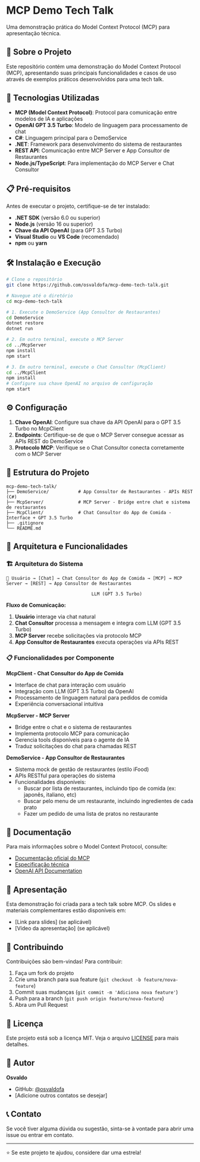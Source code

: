 # MCP Demo Tech Talk

Uma demonstração prática do Model Context Protocol (MCP) para apresentação técnica.

## 🎯 Sobre o Projeto

Este repositório contém uma demonstração do Model Context Protocol (MCP), apresentando suas principais funcionalidades e casos de uso através de exemplos práticos desenvolvidos para uma tech talk.

## 🚀 Tecnologias Utilizadas

- **MCP (Model Context Protocol)**: Protocol para comunicação entre modelos de IA e aplicações
- **OpenAI GPT 3.5 Turbo**: Modelo de linguagem para processamento de chat
- **C#**: Linguagem principal para o DemoService
- **.NET**: Framework para desenvolvimento do sistema de restaurantes
- **REST API**: Comunicação entre MCP Server e App Consultor de Restaurantes
- **Node.js/TypeScript**: Para implementação do MCP Server e Chat Consultor

## 📋 Pré-requisitos

Antes de executar o projeto, certifique-se de ter instalado:

- **.NET SDK** (versão 6.0 ou superior)
- **Node.js** (versão 16 ou superior)
- **Chave da API OpenAI** (para GPT 3.5 Turbo)
- **Visual Studio** ou **VS Code** (recomendado)
- **npm** ou **yarn**

## 🛠️ Instalação e Execução

```bash
# Clone o repositório
git clone https://github.com/osvaldofa/mcp-demo-tech-talk.git

# Navegue até o diretório
cd mcp-demo-tech-talk

# 1. Execute o DemoService (App Consultor de Restaurantes)
cd DemoService
dotnet restore
dotnet run

# 2. Em outro terminal, execute o MCP Server
cd ../McpServer
npm install
npm start

# 3. Em outro terminal, execute o Chat Consultor (McpClient)
cd ../McpClient
npm install
# Configure sua chave OpenAI no arquivo de configuração
npm start
```

## ⚙️ Configuração

1. **Chave OpenAI**: Configure sua chave da API OpenAI para o GPT 3.5 Turbo no McpClient
2. **Endpoints**: Certifique-se de que o MCP Server consegue acessar as APIs REST do DemoService
3. **Protocolo MCP**: Verifique se o Chat Consultor conecta corretamente com o MCP Server

## 📁 Estrutura do Projeto

```
mcp-demo-tech-talk/
├── DemoService/           # App Consultor de Restaurantes - APIs REST (C#)
├── McpServer/             # MCP Server - Bridge entre chat e sistema de restaurantes
├── McpClient/             # Chat Consultor do App de Comida - Interface + GPT 3.5 Turbo
├── .gitignore
└── README.md
```

## 🔧 Arquitetura e Funcionalidades

### 🏗️ Arquitetura do Sistema

```
👤 Usuário → [Chat] → Chat Consultor do App de Comida → [MCP] → MCP Server → [REST] → App Consultor de Restaurantes
                                      ↓
                                LLM (GPT 3.5 Turbo)
```

**Fluxo de Comunicação:**
1. **Usuário** interage via chat natural
2. **Chat Consultor** processa a mensagem e integra com LLM (GPT 3.5 Turbo)
3. **MCP Server** recebe solicitações via protocolo MCP
4. **App Consultor de Restaurantes** executa operações via APIs REST

### 📋 Funcionalidades por Componente

**McpClient - Chat Consultor do App de Comida**
- Interface de chat para interação com usuário
- Integração com LLM (GPT 3.5 Turbo) da OpenAI
- Processamento de linguagem natural para pedidos de comida
- Experiência conversacional intuitiva

**McpServer - MCP Server**
- Bridge entre o chat e o sistema de restaurantes
- Implementa protocolo MCP para comunicação
- Gerencia tools disponíveis para o agente de IA
- Traduz solicitações do chat para chamadas REST

**DemoService - App Consultor de Restaurantes**
- Sistema mock de gestão de restaurantes (estilo iFood)
- APIs RESTful para operações do sistema
- Funcionalidades disponíveis:
  - Buscar por lista de restaurantes, incluindo tipo de comida (ex: japonês, italiano, etc)
  - Buscar pelo menu de um restaurante, incluindo ingredientes de cada prato
  - Fazer um pedido de uma lista de pratos no restaurante

## 📖 Documentação

Para mais informações sobre o Model Context Protocol, consulte:

- [Documentação oficial do MCP](https://docs.anthropic.com/claude/docs/mcp)
- [Especificação técnica](https://spec.modelcontextprotocol.io/)
- [OpenAI API Documentation](https://platform.openai.com/docs)

## 🎤 Apresentação

Esta demonstração foi criada para a tech talk sobre MCP. Os slides e materiais complementares estão disponíveis em:

- [Link para slides] (se aplicável)
- [Vídeo da apresentação] (se aplicável)

## 🤝 Contribuindo

Contribuições são bem-vindas! Para contribuir:

1. Faça um fork do projeto
2. Crie uma branch para sua feature (`git checkout -b feature/nova-feature`)
3. Commit suas mudanças (`git commit -m 'Adiciona nova feature'`)
4. Push para a branch (`git push origin feature/nova-feature`)
5. Abra um Pull Request

## 📄 Licença

Este projeto está sob a licença MIT. Veja o arquivo [LICENSE](LICENSE) para mais detalhes.

## 👤 Autor

**Osvaldo**

- GitHub: [@osvaldofa](https://github.com/osvaldofa)
- [Adicione outros contatos se desejar]

## 📞 Contato

Se você tiver alguma dúvida ou sugestão, sinta-se à vontade para abrir uma issue ou entrar em contato.

---

⭐ Se este projeto te ajudou, considere dar uma estrela!
